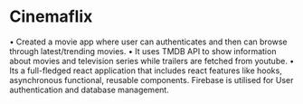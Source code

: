 # Cinemaflix
• Created a movie app where user can authenticates and then can browse through latest/trending movies.
• It uses TMDB API to show information about movies and television series while trailers are fetched from youtube.
• Its a full-fledged react application that includes react features like hooks, asynchronous functional, reusable
   components. Firebase is utilised for User authentication and database management.
